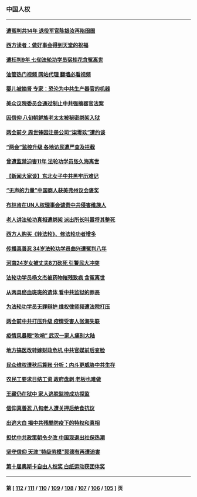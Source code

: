 ### 中国人权
---
#### [遭冤判共14年 退役军官陈银汝再陷囹圄](../../pages/ncid278/n13943569.md?03071245) 
#### [西方读者：做好事会得到天堂的祝福](../../pages/ncid278/n13943151.md?03071245) 
#### [遭枉判9年 七旬法轮功学员宿桂花含冤离世](../../pages/ncid278/n13943708.md?03071245) 
#### [油管热门视频 网站代理 翻墙必看视频](http://138.2.39.72:81/youtube.html?epic-marker?03071245)
#### [婴儿被摘肾 专家：恐沦为中共生产器官的机器](../../pages/ncid278/n13944074.md?03071245) 
#### [美众议院委员会通过制止中共强摘器官法案](../../pages/ncid278/n13943637.md?03071245) 
#### [因信仰 八旬朝鲜族老太太被秘密绑架入狱](../../pages/ncid278/n13942333.md?03071245) 
#### [两会前夕 周世锋因注册公司“柒零玖”遭约谈](../../pages/ncid278/n13942894.md?03071245) 
#### [“两会”监控升级 各地访民遭严查及拦截](../../pages/ncid278/n13942702.md?03071245) 
#### [曾遭监禁迫害11年 法轮功学员张久海离世](../../pages/ncid278/n13941569.md?03071245) 
#### [【新闻大家谈】东北女子中共黑牢历难记](../../pages/ncid278/n13942450.md?03071245) 
#### [“无声的力量”中国商人获美弗州议会褒奖](../../pages/ncid278/n13941208.md?03071245) 
#### [布林肯在UN人权理事会谴责中共侵害维族人](../../pages/ncid278/n13941841.md?03071245) 
#### [老人讲法轮功真相遭绑架 派出所长叫嚣将其整死](../../pages/ncid278/n13939553.md?03071245) 
#### [西方人购买《转法轮》、修法轮功者增多](../../pages/ncid278/n13939369.md?03071245) 
#### [传播真善忍 34岁法轮功学员曲兴遭冤判八年](../../pages/ncid278/n13939536.md?03071245) 
#### [河南24岁女被丈夫8刀砍死 引警民大冲突](../../pages/ncid278/n13939491.md?03071245) 
#### [法轮功学员杨文杰被药物摧残致疯 含冤离世](../../pages/ncid278/n13938659.md?03071245) 
#### [从两具瘀血斑斑的遗体 看中共监狱的罪恶](../../pages/ncid278/n13936388.md?03071245) 
#### [为法轮功学员无罪辩护 维权律师频遭法院打压](../../pages/ncid278/n13937296.md?03071245) 
#### [两会前中共打压升级 疫情受害人张海失联](../../pages/ncid278/n13938299.md?03071245) 
#### [疫情风暴眼“吹哨” 武汉一家人痛别大陆](../../pages/ncid278/n13937906.md?03071245) 
#### [地方搞医改转嫁财政危机 中共官媒前后变脸](../../pages/ncid278/n13937798.md?03071245) 
#### [民众维权遭秋后算账 分析：内斗更威胁中共生存](../../pages/ncid278/n13937839.md?03071245) 
#### [农民工要求日结工资 政府盘剥 老板也难做](../../pages/ncid278/n13936819.md?03071245) 
#### [王藏仍在狱中 家人逃脱监控成功探监](../../pages/ncid278/n13937190.md?03071245) 
#### [信仰真善忍 八旬老人遭关押后绝食抗议](../../pages/ncid278/n13935787.md?03071245) 
#### [出逃大白 揭中共残酷防疫下的特权和真相](../../pages/ncid278/n13936151.md?03071245) 
#### [担忧中共政策朝令夕改 中国现退出社保热潮](../../pages/ncid278/n13935078.md?03071245) 
#### [坚守信仰 天津“特级劳模”郭德有再遭迫害](../../pages/ncid278/n13934725.md?03071245) 
#### [第十届奥斯卡自由人权奖 白纸运动获团体奖](../../pages/ncid278/n13934490.md?03071245) 

---
#### 第 [ [112](./112.md?03071245) / [111](./111.md?03071245) / [110](./110.md?03071245) / [109](./109.md?03071245) / [108](./108.md?03071245) / [107](./107.md?03071245) / [106](./106.md?03071245) / [105](./105.md?03071245) ] 页
